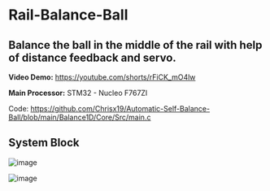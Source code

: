# Rail-Balance-Ball
## Balance the ball in the middle of the rail with help of distance feedback and servo.
                                                                            
**Video Demo:** https://youtube.com/shorts/rFiCK_mO4lw
                                                                
**Main Processor:** STM32 - Nucleo F767ZI

Code: https://github.com/Chrisx19/Automatic-Self-Balance-Ball/blob/main/Balance1D/Core/Src/main.c

## **System Block**

![image](https://user-images.githubusercontent.com/107272321/207527374-0d34bad1-9414-4544-a274-652416646aec.png)


![image](https://user-images.githubusercontent.com/107272321/207519090-d0aa5e04-3373-43e7-ac87-5d9262d6cce1.png)


